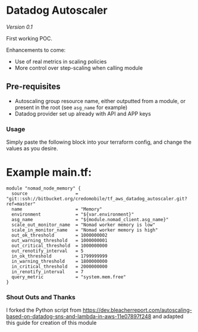 # Datadog Autoscaler #

*Version 0.1*

First working POC.

Enhancements to come:
* Use of real metrics in scaling policies
* More control over step-scaling when calling module

## Pre-requisites ##
* Autoscaling group resource name, either outputted from a module, or present in the root (see `asg_name` for example)
* Datadog provider set up already with API and APP keys

### Usage ###
Simply paste the following block into your terraform config, and change the values as you desire.

# Example main.tf: #

```hcl
module "nomad_node_memory" {
  source                  = "git::ssh://bitbucket.org/credomobile/tf_aws_datadog_autoscaler.git?ref=master"
  name                    = "Memory"
  environment             = "${var.environment}"
  asg_name                = "${module.nomad_client.asg_name}"
  scale_out_monitor_name  = "Nomad worker memory is low"
  scale_in_monitor_name   = "Nomad worker memory is high"
  out_ok_threshold        = 1000000002
  out_warning_threshold   = 1000000001
  out_critical_threshold  = 1000000000
  out_renotify_interval   = 5
  in_ok_threshold         = 1799999999
  in_warning_threshold    = 1800000000
  in_critical_threshold   = 2000000000
  in_renotify_interval    = 7
  query_metric            = "system.mem.free"
}
```

### Shout Outs and Thanks ###

I forked the Python script from https://dev.bleacherreport.com/autoscaling-based-on-datadog-sns-and-lambda-in-aws-11e07897f248 and adapted this guide for creation of this module
